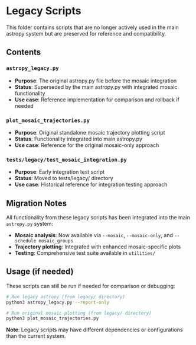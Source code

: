 # Legacy Scripts

This folder contains scripts that are no longer actively used in the main astropy system but are preserved for reference and compatibility.

## Contents

### `astropy_legacy.py`
- **Purpose**: The original astropy.py file before the mosaic integration
- **Status**: Superseded by the main astropy.py with integrated mosaic functionality
- **Use case**: Reference implementation for comparison and rollback if needed

### `plot_mosaic_trajectories.py`
- **Purpose**: Original standalone mosaic trajectory plotting script
- **Status**: Functionality integrated into main astropy.py
- **Use case**: Reference for the original mosaic-only approach

### `tests/legacy/test_mosaic_integration.py`
- **Purpose**: Early integration test script
- **Status**: Moved to tests/legacy/ directory
- **Use case**: Historical reference for integration testing approach

## Migration Notes

All functionality from these legacy scripts has been integrated into the main `astropy.py` system:

- **Mosaic analysis**: Now available via `--mosaic`, `--mosaic-only`, and `--schedule mosaic_groups`
- **Trajectory plotting**: Integrated with enhanced mosaic-specific plots
- **Testing**: Comprehensive test suite available in `utilities/`

## Usage (if needed)

These scripts can still be run if needed for comparison or debugging:

```bash
# Run legacy astropy (from legacy/ directory)
python3 astropy_legacy.py --report-only

# Run original mosaic plotting (from legacy/ directory)
python3 plot_mosaic_trajectories.py
```

**Note**: Legacy scripts may have different dependencies or configurations than the current system. 
